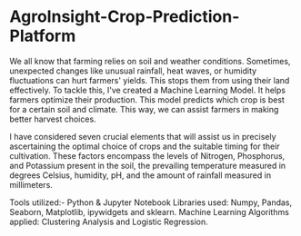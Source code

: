 # AgroInsight-Crop-Prediction-Platform
We all know that farming relies on soil and weather conditions. Sometimes, unexpected changes like unusual rainfall, heat waves, or humidity fluctuations can hurt farmers' yields. This stops them from using their land effectively. To tackle this, I've created a Machine Learning Model. It helps farmers optimize their production. This model predicts which crop is best for a certain soil and climate. This way, we can assist farmers in making better harvest choices.

I have considered seven crucial elements that will assist us in precisely ascertaining the optimal choice of crops and the suitable timing for their cultivation. These factors encompass the levels of Nitrogen, Phosphorus, and Potassium present in the soil, the prevailing temperature measured in degrees Celsius, humidity, pH, and the amount of rainfall measured in millimeters.

Tools utilized:- Python & Jupyter Notebook Libraries used: Numpy, Pandas, Seaborn, Matplotlib, ipywidgets and sklearn. Machine Learning Algorithms applied: Clustering Analysis and Logistic Regression.
